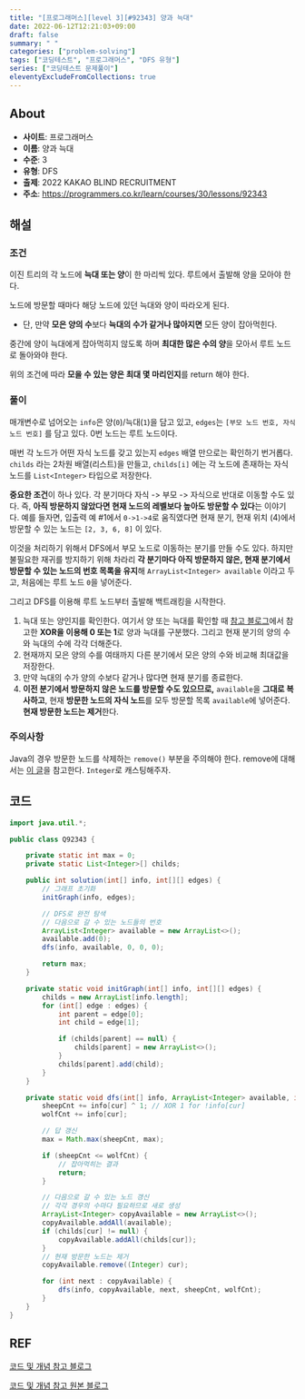 ```yaml
---
title: "[프로그래머스][level 3][#92343] 양과 늑대"
date: 2022-06-12T12:21:03+09:00
draft: false
summary: " "
categories: ["problem-solving"]
tags: ["코딩테스트", "프로그래머스", "DFS 유형"]
series: ["코딩테스트 문제풀이"]
eleventyExcludeFromCollections: true
---
```


## About

- **사이트**: 프로그래머스
- **이름**: 양과 늑대
- **수준**: 3
- **유형**: DFS
- **출제**: 2022 KAKAO BLIND RECRUITMENT
- **주소**: https://programmers.co.kr/learn/courses/30/lessons/92343

## 해설

### 조건

이진 트리의 각 노드에 **늑대 또는 양**이 한 마리씩 있다. 루트에서 출발해 양을 모아야 한다.

노드에 방문할 때마다 해당 노드에 있던 늑대와 양이 따라오게 된다.

- 단, 만약 **모은 양의 수**보다 **늑대의 수가 같거나 많아지면** 모든 양이 잡아먹힌다.

중간에 양이 늑대에게 잡아먹히지 않도록 하며 **최대한 많은 수의 양**을 모아서 루트 노드로 돌아와야 한다.

위의 조건에 따라 **모을 수 있는 양은 최대 몇 마리인지**를 return 해야 한다.

### 풀이

매개변수로 넘어오는 `info`은 양(`0`)/늑대(`1`)을 담고 있고, `edges`는 `[부모 노드 번호, 자식 노드 번호]` 를 담고 있다. 0번 노드는 루트 노드이다.

매번 각 노드가 어떤 자식 노드를 갖고 있는지 `edges` 배열 만으로는 확인하기 번거롭다. `childs` 라는 2차원 배열(리스트)을 만들고, `childs[i]` 에는 각 노드에 존재하는 자식 노드를 `List<Integer>` 타입으로 저장한다.

**중요한 조건**이 하나 있다. 각 분기마다 자식 -> 부모 -> 자식으로 반대로 이동할 수도 있다. 즉, **아직 방문하지 않았다면 현재 노드의 레벨보다 높아도 방문할 수 있다**는 이야기다. 예를 들자면, 입출력 예 #1에서 `0->1->4`로 움직였다면 현재 분기, 현재 위치 (4)에서 방문할 수 있는 노드는 `[2, 3, 6, 8]` 이 있다.

이것을 처리하기 위해서 DFS에서 부모 노드로 이동하는 분기를 만들 수도 있다. 하지만 불필요한 재귀를 방지하기 위해 차라리 **각 분기마다 아직 방문하지 않은, 현재 분기에서 방문할 수 있는 노드의 번호 목록을 유지**해 `ArrayList<Integer> available` 이라고 두고, 처음에는 루트 노드 `0`을 넣어준다.

그리고 DFS를 이용해 루트 노드부터 출발해 백트래킹을 시작한다.

1. 늑대 또는 양인지를 확인한다. 여기서 양 또는 늑대를 확인할 때 [참고 블로그](https://velog.io/@hengzizng/%ED%94%84%EB%A1%9C%EA%B7%B8%EB%9E%98%EB%A8%B8%EC%8A%A4-%EC%96%91%EA%B3%BC-%EB%8A%91%EB%8C%80)에서 참고한 **XOR을 이용해 0 또는 1**로 양과 늑대를 구분했다. 그리고 현재 분기의 양의 수와 늑대의 수에 각각 더해준다.
2. 현재까지 모은 양의 수를 여태까지 다른 분기에서 모은 양의 수와 비교해 최대값을 저장한다.
3. 만약 늑대의 수가 양의 수보다 같거나 많다면 현재 분기를 종료한다.
4. **이전 분기에서 방문하지 않은 노드를 방문할 수도 있으므로,** `available`을 **그대로 복사하고**, 현재 **방문한 노드의 자식 노드**를 모두 방문할 목록 `available`에 넣어준다. **현재 방문한 노드는 제거**한다.

### 주의사항

Java의 경우 방문한 노드를 삭제하는 `remove()` 부분을 주의해야 한다. remove에 대해서는 [이 글](http://localhost:1313/posts/2022/05/06/java-listinteger%EC%97%90%EC%84%9C-remove%EB%A5%BC-%EC%9D%B4%EC%9A%A9%ED%95%9C-%EC%9B%90%EC%86%8C-%EC%82%AD%EC%A0%9C-%EA%B0%84-%EC%A3%BC%EC%9D%98%EC%A0%90/)을 참고한다. `Integer`로 캐스팅해주자.

## 코드

```java
import java.util.*;

public class Q92343 {

    private static int max = 0;
    private static List<Integer>[] childs;

    public int solution(int[] info, int[][] edges) {
        // 그래프 초기화
        initGraph(info, edges);

        // DFS로 완전 탐색
        // 다음으로 갈 수 있는 노드들의 번호
        ArrayList<Integer> available = new ArrayList<>();
        available.add(0);
        dfs(info, available, 0, 0, 0);

        return max;
    }

    private static void initGraph(int[] info, int[][] edges) {
        childs = new ArrayList[info.length];
        for (int[] edge : edges) {
            int parent = edge[0];
            int child = edge[1];

            if (childs[parent] == null) {
                childs[parent] = new ArrayList<>();
            }
            childs[parent].add(child);
        }
    }

    private static void dfs(int[] info, ArrayList<Integer> available, int cur, int sheepCnt, int wolfCnt) {
        sheepCnt += info[cur] ^ 1; // XOR 1 for !info[cur]
        wolfCnt += info[cur];

        // 답 갱신
        max = Math.max(sheepCnt, max);

        if (sheepCnt <= wolfCnt) {
            // 잡아먹히는 결과
            return;
        }

        // 다음으로 갈 수 있는 노드 갱신
        // 각각 경우의 수마다 필요하므로 새로 생성
        ArrayList<Integer> copyAvailable = new ArrayList<>();
        copyAvailable.addAll(available);
        if (childs[cur] != null) {
            copyAvailable.addAll(childs[cur]);
        }
        // 현재 방문한 노드는 제거
        copyAvailable.remove((Integer) cur);

        for (int next : copyAvailable) {
            dfs(info, copyAvailable, next, sheepCnt, wolfCnt);
        }
    }
}
```

## REF

[코드 및 개념 참고 블로그](https://velog.io/@topqr123q/%ED%94%84%EB%A1%9C%EA%B7%B8%EB%9E%98%EB%A8%B8%EC%8A%A4-2022-KAKAO-BLIND-RECRUITMENT-%EC%96%91%EA%B3%BC-%EB%8A%91%EB%8C%80-by-Java)

[코드 및 개념 참고 원본 블로그](https://velog.io/@hengzizng/%ED%94%84%EB%A1%9C%EA%B7%B8%EB%9E%98%EB%A8%B8%EC%8A%A4-%EC%96%91%EA%B3%BC-%EB%8A%91%EB%8C%80)
